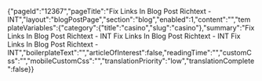 {"pageId":"12367","pageTitle":"Fix Links In Blog Post Richtext - INT","layout":"blogPostPage","section":"blog","enabled":1,"content":"","templateVariables":{"category":{"title":"casino","slug":"casino"},"summary":"Fix Links In Blog Post Richtext - INT Fix Links In Blog Post Richtext - INT Fix Links In Blog Post Richtext - INT","boilerplateText":"","articleOfInterest":false,"readingTime":"","customCss":"","mobileCustomCss":"","translationPriority":"low","translationComplete":false}}